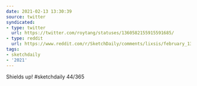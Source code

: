 ```yaml
---
date: 2021-02-13 13:30:39
source: twitter
syndicated:
- type: twitter
  url: https://twitter.com/roytang/statuses/1360582155915591685/
- type: reddit
  url: https://www.reddit.com/r/SketchDaily/comments/lixsis/february_13th_star_wars_x_trek/gn7mn84/
tags:
- sketchdaily
- '2021'
---
```


Shields up! #sketchdaily 44/365